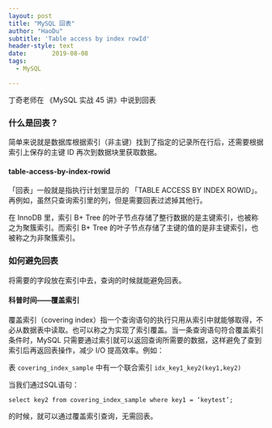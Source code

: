 ```yaml
---
layout: post
title: "MySQL 回表"
author: "HaoDu"
subtitle: 'Table access by index rowId'
header-style: text
date:       2019-08-08
tags:
  - MySQL

---
```

丁奇老师在 《MySQL 实战 45 讲》中说到回表
### 什么是回表？

简单来说就是数据库根据索引（非主键）找到了指定的记录所在行后，还需要根据索引上保存的主键 ID 再次到数据块里获取数据。
#### table-access-by-index-rowid
「回表」一般就是指执行计划里显示的 「TABLE ACCESS BY INDEX ROWID」。
再例如，虽然只查询索引里的列，但是需要回表过滤掉其他行。

在 InnoDB 里，索引 B+ Tree 的叶子节点存储了整行数据的是主键索引，也被称之为聚簇索引。而索引 B+ Tree 的叶子节点存储了主键的值的是非主键索引，也被称之为非聚簇索引。

### 如何避免回表

将需要的字段放在索引中去，查询的时候就能避免回表。
#### 科普时间——覆盖索引
覆盖索引（covering index）指一个查询语句的执行只用从索引中就能够取得，不必从数据表中读取。也可以称之为实现了索引覆盖。当一条查询语句符合覆盖索引条件时，MySQL 只需要通过索引就可以返回查询所需要的数据，这样避免了查到索引后再返回表操作，减少 I/O 提高效率。例如：

表 `covering_index_sample` 中有一个联合索引 `idx_key1_key2(key1,key2)`

当我们通过SQL语句：
```
select key2 from covering_index_sample where key1 = ‘keytest’;
```
的时候，就可以通过覆盖索引查询，无需回表。



